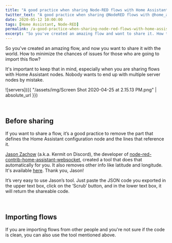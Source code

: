 ```yaml
---
title: "A good practice when sharing Node-RED flows with Home Assistant nodes"
twitter_text: "A good practice when sharing @NodeRED flows with @home_assistant node"
date: 2020-05-12 10:00:00
tags: [Home Assistant, Node-RED]
permalink: /a-good-practice-when-sharing-node-red-flows-with-home-assistant-nodes/
excerpt: "So you've created an amazing flow and want to share it. How to minimize the chances of issues for the person who will import this flow?"
---
```

<!-- markdownlint-disable html -->
So you've created an amazing flow, and now you want to share it with the world. How to minimize the chances of issues for those who are going to import this flow?

It's important to keep that in mind, especially when you are sharing flows with Home Assistant nodes. Nobody wants to end up with multiple server nodes by mistake.

![servers]({{ "/assets/img/Screen Shot 2020-04-25 at 2.15.13 PM.png" | absolute_url }})

<br />

## Before sharing

If you want to share a flow, it’s a good practice to remove the part that defines the Home Assistant configuration node and the lines that reference it.

[Jason Zachow](https://github.com/zachowj) (a.k.a. Kermit on Discord), the developer of [node-red-contrib-home-assistant-websocket](https://github.com/zachowj/node-red-contrib-home-assistant-websocket), created a tool that does that automatically for you. It also removes other info like latitude and longitude. It's available [here](https://zachowj.github.io/node-red-contrib-home-assistant-websocket/scrubber/). Thank you, Jason!

It’s very easy to use Jason’s tool. Just paste the JSON code you exported in the upper text box, click on the ‘Scrub’ button, and in the lower text box, it will return the shareable code.

<br />

## Importing flows

If you are importing flows from other people and you're not sure if the code is clean, you can also use the tool mentioned above.
